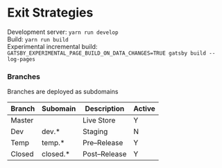 # Exit Strategies

Development server: `yarn run develop`  
Build: `yarn run build`  
Experimental incremental build: `GATSBY_EXPERIMENTAL_PAGE_BUILD_ON_DATA_CHANGES=TRUE gatsby build --log-pages`

### Branches

Branches are deployed as subdomains

| Branch  | Subomain | Description | Active |
| ------------- | ------------- | ------------- | ------------- |
| Master  |   | Live Store  | Y |
| Dev  | dev.*  | Staging  | N |
| Temp  | temp.*  | Pre–Release | Y |
| Closed  | closed.*  | Post–Release | Y |
